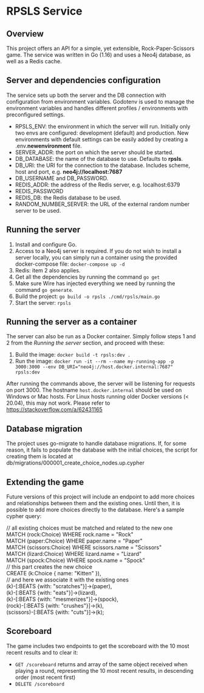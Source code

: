 RPSLS Service
========

## Overview

This project offers an API for a simple, yet extensible, Rock-Paper-Scissors game. 
The service was written in Go (1.16) and uses a Neo4j database, as well as a Redis cache. 

## Server and dependencies configuration

The service sets up both the server and the DB connection with configuration from environment variables. Godotenv is used 
to manage the environment variables and handles different profiles / environments with preconfigured settings.

* RPSLS_ENV: the environment in which the server will run. Initially only two envs are configured: development (default) 
  and production. New environments with default settings can be easily added by creating a .env.**newenvironment** file.
* SERVER_ADDR: the port on which the server should be started.
* DB_DATABASE: the name of the database to use. Defaults to **rpsls**.
* DB_URI: the URI for the connection to the database. Includes scheme, host and port, e.g. **neo4j://localhost:7687**
* DB_USERNAME and DB_PASSWORD.
* REDIS_ADDR: the address of the Redis server, e.g. localhost:6379
* REDIS_PASSWORD
* REDIS_DB: the Redis database to be used.
* RANDOM_NUMBER_SERVER: the URL of the external random number server to be used.

## Running the server

1. Install and configure Go.
1. Access to a Neo4j server is required. If you do not wish to install a server locally, you can simply run a container 
   using the provided docker-compose file: `docker-compose up -d`
1. Redis: item 2 also applies.
1. Get all the dependencies by running the command `go get`
1. Make sure Wire has injected everything we need by running the command `go generate`.
1. Build the project: `go build -o rpsls ./cmd/rpsls/main.go`
1. Start the server: `rpsls`

## Running the server as a container

The server can also be run as a Docker container. Simply follow steps 1 and 2 from the *Running the server* section, and 
proceed with these:

1. Build the image: `docker build -t rpsls:dev .`
1. Run the image: `docker run -it --rm --name my-running-app -p 3000:3000 --env DB_URI="neo4j://host.docker.internal:7687" rpsls:dev`

After running the commands above, the server will be listening for requests on port 3000. The hostname `host.docker.internal` 
should be used on Windows or Mac hosts. For Linux hosts running older Docker versions (< 20.04), this may not work. Please 
refer to https://stackoverflow.com/a/62431165

## Database migration

The project uses go-migrate to handle database migrations. If, for some reason, it fails to populate the database with the 
initial choices, the script for creating them is located at db/migrations/000001_create_choice_nodes.up.cypher 

## Extending the game

Future versions of this project will include an endpoint to add more choices and relationships between them and the 
existing ones. Until then, it is possible to add more choices directly to the database. Here's a sample cypher query:

// all existing choices must be matched and related to the new one  
MATCH (rock:Choice) WHERE rock.name = "Rock"  
MATCH (paper:Choice) WHERE paper.name = "Paper"  
MATCH (scissors:Choice) WHERE scissors.name = "Scissors"  
MATCH (lizard:Choice) WHERE lizard.name = "Lizard"  
MATCH (spock:Choice) WHERE spock.name = "Spock"  
// this part creates the new choice  
CREATE (k:Choice { name: "Kitten" }),  
// and here we associate it with the existing ones  
(k)-[:BEATS {with: "scratches"}]->(paper),  
(k)-[:BEATS {with: "eats"}]->(lizard),  
(k)-[:BEATS {with: "mesmerizes"}]->(spock),  
(rock)-[:BEATS {with: "crushes"}]->(k),  
(scissors)-[:BEATS {with: "cuts"}]->(k);  

## Scoreboard

The game includes two endpoints to get the scoreboard with the 10 most recent results and to clear it:

* `GET /scoreboard`
  returns and array of the same object received when playing a round, representing the 10 most recent results, in 
  descending order (most recent first)
* `DELETE /scoreboard`
